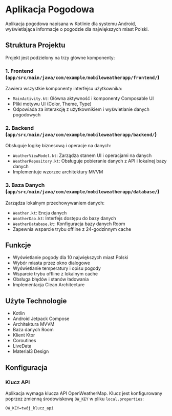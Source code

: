 # Aplikacja Pogodowa

Aplikacja pogodowa napisana w Kotlinie dla systemu Android, wyświetlająca informacje o pogodzie dla największych miast Polski.

## Struktura Projektu

Projekt jest podzielony na trzy główne komponenty:

### 1. Frontend (`app/src/main/java/com/example/mobileweatherapp/frontend/`)
Zawiera wszystkie komponenty interfejsu użytkownika:
- `MainActivity.kt`: Główna aktywność i komponenty Composable UI
- Pliki motywu UI (Color, Theme, Type)
- Odpowiada za interakcję z użytkownikiem i wyświetlanie danych pogodowych

### 2. Backend (`app/src/main/java/com/example/mobileweatherapp/backend/`)
Obsługuje logikę biznesową i operacje na danych:
- `WeatherViewModel.kt`: Zarządza stanem UI i operacjami na danych
- `WeatherRepository.kt`: Obsługuje pobieranie danych z API i lokalnej bazy danych
- Implementuje wzorzec architektury MVVM

### 3. Baza Danych (`app/src/main/java/com/example/mobileweatherapp/database/`)
Zarządza lokalnym przechowywaniem danych:
- `Weather.kt`: Encja danych
- `WeatherDao.kt`: Interfejs dostępu do bazy danych
- `WeatherDatabase.kt`: Konfiguracja bazy danych Room
- Zapewnia wsparcie trybu offline z 24-godzinnym cache

## Funkcje
- Wyświetlanie pogody dla 10 największych miast Polski
- Wybór miasta przez okno dialogowe
- Wyświetlanie temperatury i opisu pogody
- Wsparcie trybu offline z lokalnym cache
- Obsługa błędów i stanów ładowania
- Implementacja Clean Architecture

## Użyte Technologie
- Kotlin
- Android Jetpack Compose
- Architektura MVVM
- Baza danych Room
- Klient Ktor
- Coroutines
- LiveData
- Material3 Design

## Konfiguracja
### Klucz API
Aplikacja wymaga klucza API OpenWeatherMap. Klucz jest konfigurowany poprzez zmienną środowiskową `OW_KEY` w pliku `local.properties`:
```properties
OW_KEY=twój_klucz_api
```